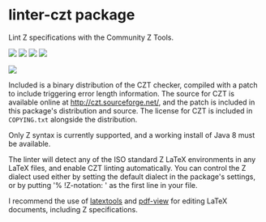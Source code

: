 # linter-czt package

Lint Z specifications with the Community Z Tools.

![](https://img.shields.io/apm/v/linter-czt.svg)
![](https://img.shields.io/apm/l/linter-czt.svg)
![](https://img.shields.io/github/issues/codebje/linter-czt.svg)
![](https://img.shields.io/maintenance/yes/2016.svg)

![](http://xn--wxa.bje.id.au/images/linter-czt.png)

Included is a binary distribution of the CZT checker, compiled with a patch to include triggering error length information.  The source for CZT is available online at http://czt.sourceforge.net/, and the patch is included in this package's distribution and source.  The license for CZT is included in `COPYING.txt` alongside the distribution.

Only Z syntax is currently supported, and a working install of Java 8 must be available.

The linter will detect any of the ISO standard Z LaTeX environments in any 
LaTeX files, and enable CZT linting automatically.  You can control the Z 
dialect used either by setting the default dialect in the package's settings, 
or by putting '% !Z-notation: <dialect>' as the first line in your file.

I recommend the use of [latextools] and [pdf-view] for editing LaTeX documents, 
including Z specifications.

[latextools]: https://atom.io/packages/latextools
[pdf-view]: https://atom.io/packages/pdf-view

